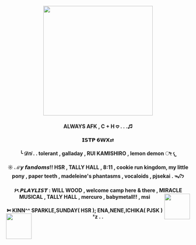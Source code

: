 <p align="center">
      <img width="300" height="300" src="https://imgcdn.sigstick.com/jyLBLdtlCpKgvj2s2LYa/cover-1.thumb256.png">
</p>
<h4 align="center"> ALWAYS AFK , C + H 𖹭 . . .♫ 
<h4 align="center">  𝗜𝗦𝗧𝗣 𝟲𝗪𝗫⇄ 
<h4 align="center"> ╰ 𝒟𝘯𝘪 . . tolerant , galladay , RUI KAMISHIRO , lemon demon ೀ 𐔌
<h4 align="center"> ☼ ℳ𝙮 𝙛𝙖𝙣𝙙𝙤𝙢𝙨!! HSR , TALLY HALL , 8:11 ,  cookie run kingdom, my little pony ,  paper teeth , madeleine's phantasms , vocaloids , pjsekai . ᯓᡣ𐭩
<h4 align="center"> ۶ৎ 𝙋𝙇𝘼𝙔𝙇𝙄𝙎𝙏 : WILL WOOD , welcome camp here & there , MIRACLE MUSICAL , TALLY HALL , mercuro , babymetall!! , msi
<img align="right" width="70" height="70" src="https://static.wikitide.net/projectsekaiwiki/f/f8/Ichika_Casual_chibi.png">
<h4 align="center"> ✄ KINN^^  SPARKLE,SUNDAY( HSR ); ENA,NENE,ICHIKA( PJSK ) ᶻz . . 
<img align="left" width="70" height="70" src="https://media.tenor.com/FDUTaeN3sfIAAAAj/ichika-hoshino.gif">
